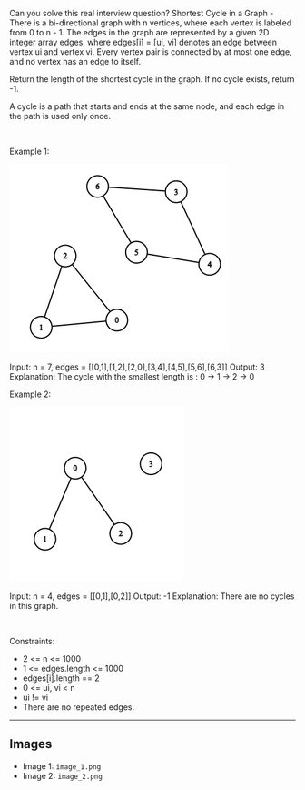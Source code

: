 Can you solve this real interview question? Shortest Cycle in a Graph - There is a bi-directional graph with n vertices, where each vertex is labeled from 0 to n - 1. The edges in the graph are represented by a given 2D integer array edges, where edges[i] = [ui, vi] denotes an edge between vertex ui and vertex vi. Every vertex pair is connected by at most one edge, and no vertex has an edge to itself.

Return the length of the shortest cycle in the graph. If no cycle exists, return -1.

A cycle is a path that starts and ends at the same node, and each edge in the path is used only once.

 

Example 1:

![Example 1](./image_1.png)


Input: n = 7, edges = [[0,1],[1,2],[2,0],[3,4],[4,5],[5,6],[6,3]]
Output: 3
Explanation: The cycle with the smallest length is : 0 -> 1 -> 2 -> 0 


Example 2:

![Example 2](./image_2.png)


Input: n = 4, edges = [[0,1],[0,2]]
Output: -1
Explanation: There are no cycles in this graph.


 

Constraints:

 * 2 <= n <= 1000
 * 1 <= edges.length <= 1000
 * edges[i].length == 2
 * 0 <= ui, vi < n
 * ui != vi
 * There are no repeated edges.

---

## Images

- Image 1: `image_1.png`
- Image 2: `image_2.png`
